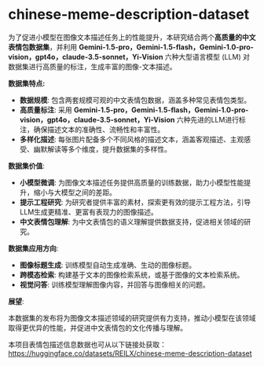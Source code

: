 # chinese-meme-description-dataset

为了促进小模型在图像文本描述任务上的性能提升，本研究结合两个**高质量的中文表情包数据集**，并利用  **Gemini-1.5-pro，Gemini-1.5-flash，Gemini-1.0-pro-vision，gpt4o，claude-3.5-sonnet，Yi-Vision** 六种大型语言模型 (LLM) 对数据集进行高质量的标注，生成丰富的图像-文本描述。

**数据集特点:**

* **数据规模**:  包含两套规模可观的中文表情包数据，涵盖多种常见表情包类型。
* **高质量标注**:  采用 **Gemini-1.5-pro，Gemini-1.5-flash，Gemini-1.0-pro-vision，gpt4o，claude-3.5-sonnet，Yi-Vision** 六种先进的LLM进行标注，确保描述文本的准确性、流畅性和丰富性。
* **多样化描述**:   每张图片配备多个不同风格的描述文本，涵盖客观描述、主观感受、幽默解读等多个维度，提升数据集的多样性。

**数据集价值**:

*  **小模型微调**:   为图像文本描述任务提供高质量的训练数据，助力小模型性能提升，缩小与大模型之间的差距。
* **提示工程研究**:   为研究者提供丰富的素材，探索更有效的提示工程方法，引导LLM生成更精准、更富有表现力的图像描述。
* **中文表情包理解**:   为中文表情包的语义理解提供数据支持，促进相关领域的研究。

**数据集应用方向**:

*  **图像标题生成**:  训练模型自动生成准确、生动的图像标题。
* **跨模态检索**:   构建基于文本的图像检索系统，或基于图像的文本检索系统。
*  **视觉问答**:   训练模型理解图像内容，并回答与图像相关的问题。

**展望**:  

本数据集的发布将为图像文本描述领域的研究提供有力支持，推动小模型在该领域取得更优异的性能，并促进中文表情包的文化传播与理解。 



本项目表情包描述信息数据也可从以下链接处获取：https://huggingface.co/datasets/REILX/chinese-meme-description-dataset
